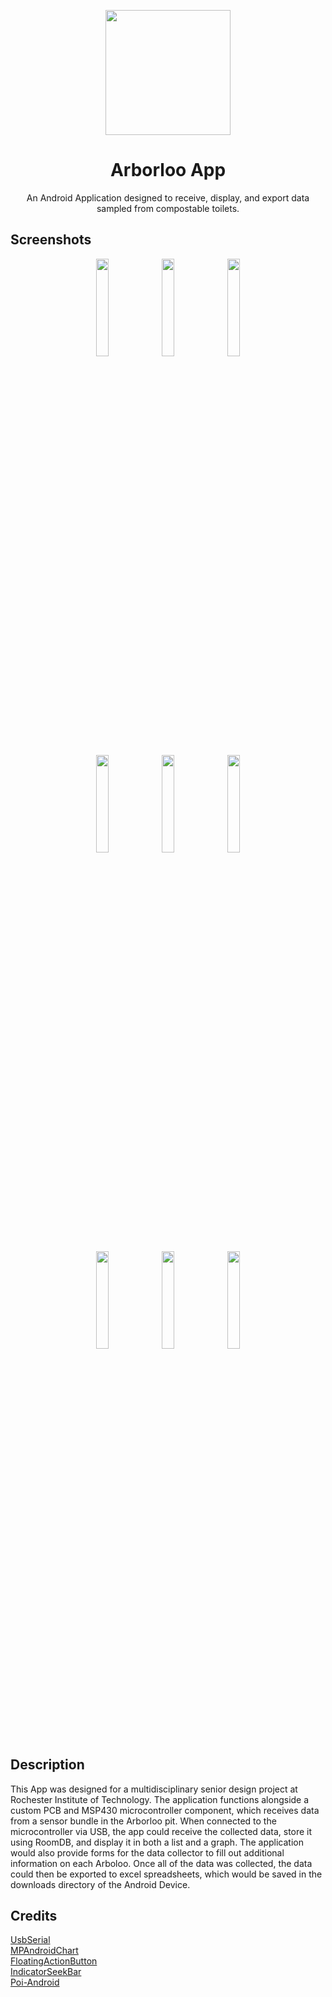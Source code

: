 <p align="center">
  <img width="200" src="https://user-images.githubusercontent.com/9878534/57202034-934ea000-6f6e-11e9-984c-9e2c2648bdc4.jpg">
</p>

<h1 align="center">Arborloo App</h1>

<div align="center">
  An Android Application designed to receive, display, and export data sampled from compostable toilets.
</div>


## Screenshots
<p align="middle">
  <img src="https://user-images.githubusercontent.com/9878534/57202164-3b189d80-6f70-11e9-9d0f-d275aa5a089e.png" width="20%">
  <img src="https://user-images.githubusercontent.com/9878534/57202163-381dad00-6f70-11e9-9015-c466c95e5a2c.png" width="20%">
  <img src="https://user-images.githubusercontent.com/9878534/57202165-3e138e00-6f70-11e9-90c1-6b37774c4fc5.png" width="20%">
</p>

<p align="middle">
  <img src="https://user-images.githubusercontent.com/9878534/57202166-4075e800-6f70-11e9-87ee-476d1efd2736.png" width="20%">
  <img src="https://user-images.githubusercontent.com/9878534/57202167-423fab80-6f70-11e9-8cbe-5c0e66bac9c2.png" width="20%">
  <img src="https://user-images.githubusercontent.com/9878534/57202170-453a9c00-6f70-11e9-82d1-79d11ae385c5.png" width="20%">
</p>

<p align="middle">
  <img src="https://user-images.githubusercontent.com/9878534/57202183-6a2f0f00-6f70-11e9-88bd-311a64e88802.png" width="20%">
  <img src="https://user-images.githubusercontent.com/9878534/57202186-6d29ff80-6f70-11e9-9f6a-0cdda1268da0.png" width="20%">
  <img src="https://user-images.githubusercontent.com/9878534/57202188-70bd8680-6f70-11e9-8d6f-db3a076e0907.png" width="20%">
</p>

## Description

This App was designed for a multidisciplinary senior design project at Rochester Institute of Technology. The application functions alongside a custom PCB and MSP430 microcontroller component, which receives data from a sensor bundle in the Arborloo pit. When connected to the microcontroller via USB, the app could receive the collected data, store it using RoomDB, and display it in both a list and a graph. The application would also provide forms for the data collector to fill out additional information on each Arboloo. Once all of the data was collected, the data could then be exported to excel spreadsheets, which would be saved in the downloads directory of the Android Device.

## Credits

[UsbSerial](https://github.com/felHR85/UsbSerial)\
[MPAndroidChart](https://github.com/PhilJay/MPAndroidChart)\
[FloatingActionButton](https://github.com/Clans/FloatingActionButton)\
[IndicatorSeekBar](https://github.com/warkiz/IndicatorSeekBar)\
[Poi-Android](https://github.com/SUPERCILEX/poi-android)
